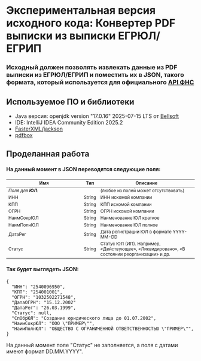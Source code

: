 # Экспериментальная версия исходного кода: Конвертер PDF выписки из выписки ЕГРЮЛ/ЕГРИП

### Исходный должен позволять извлекать данные из PDF выписки из ЕГРЮЛ/ЕГРИП и поместить их в JSON, такого формата, который используется для официального [API ФНС](https://api-fns.ru/api_help#section_dannye)

## Используемое ПО и библиотеки

- Java версия: openjdk version "17.0.16" 2025-07-15 LTS от [Bellsoft](https://github.com/bell-sw/Liberica/releases)
- IDE: IntelliJ IDEA Community Edition 2025.2
- [FasterXML/jackson](https://github.com/FasterXML/jackson)
- [pdfbox](https://github.com/apache/pdfbox)

## Проделанная работа
#### На данный момент в JSON переводятся следующие поля:</h4>

<table class="table table-striped table-bordered table-condensed tree2" style="font-size: smaller;">
<thead><tr><th style="width: 190px;">Имя</th><th>Тип</th><th>Описание</th></tr></thead>
<tbody>
<tr class="treegrid-1"><td><i>Поля для <b>ЮЛ</b>:</i></td><td></td><td>(любое из полей может отсутствовать)</td></tr>
<tr class="treegrid-2 treegrid-parent-1"><td>ИНН</td><td>String</td><td>ИНН искомой компании</td></tr>
<tr class="treegrid-2 treegrid-parent-1"><td>КПП</td><td>String</td><td>КПП искомой компании</td></tr>
<tr class="treegrid-2 treegrid-parent-1"><td>ОГРН</td><td>String</td><td>ОГРН искомой компании</td></tr>
<tr class="treegrid-2 treegrid-parent-1"><td>НаимСокрЮЛ</td><td>String</td><td>Наименование ЮЛ краткое</td></tr>
<tr class="treegrid-2 treegrid-parent-1"><td>НаимПолнЮЛ</td><td>String</td><td>Наименование ЮЛ полное</td></tr>
<tr class="treegrid-2 treegrid-parent-1"><td>ДатаРег</td><td>String</td><td>Дата регистрации ЮЛ в формате YYYY-MM-DD</td></tr>
<tr class="treegrid-2 treegrid-parent-1"><td>Статус</td><td>String</td><td>Статус ЮЛ (ИП). Например, «Действующее», «Ликвидировано», «В состоянии реорганизации» и др.</td></tr>
</tbody>
</table>

#### Так будет выглядеть JSON:
```
{
  "ИНН": "2540096950",
  "КПП": "254001001",
  "ОГРН": "1032502271548",
  "ДатаОГРН": "15.12.2002"
  "ДатаРег": "26.03.1999",
  "Статус": null,
  "СпОбрЮЛ": "Создание юридического лица до 01.07.2002",
  "НаимСокрЮЛ": "ООО \"ПРИМЕР\"",
  "НаимПолнЮЛ": "ОБЩЕСТВО С ОГРАНИЧЕННОЙ ОТВЕТСТВЕННОСТЬЮ \"ПРИМЕР\"",
}
```
На данный момент поле "Статус" не заполняется, а поля с датами имеют формат DD.MM.YYYY".

